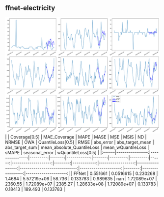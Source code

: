 ## ffnet-electricity
![ffnet-electricity](assets/ffnet-electricity.png)
|       |   Coverage[0.5] |   MAE_Coverage |     MAPE |   MASE |         MSE |   MSIS |       ND |    NRMSE |   OWA |   QuantileLoss[0.5] |    RMSE |   abs_error |   abs_target_mean |   abs_target_sum |   mean_absolute_QuantileLoss |   mean_wQuantileLoss |   sMAPE |   seasonal_error |   wQuantileLoss[0.5] |
|:------|----------------:|---------------:|---------:|-------:|------------:|-------:|---------:|---------:|------:|--------------------:|--------:|------------:|------------------:|-----------------:|-----------------------------:|---------------------:|--------:|-----------------:|---------------------:|
| FFNet |        0.551661 |      0.0516615 | 0.230268 | 1.4684 | 5.57219e+06 | 58.736 | 0.133783 | 0.989635 |   nan |         1.72089e+07 | 2360.55 | 1.72089e+07 |           2385.27 |      1.28633e+08 |                  1.72089e+07 |             0.133783 | 0.18413 |          189.493 |             0.133783 |